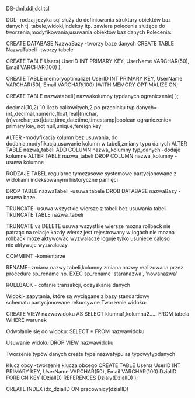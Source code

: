 DB-dml,ddl,dcl.tcl

DDL- rodzaj jezyka sql służy do definiowania struktury obiektów baz danych tj. tabele,widoki,indeksy itp. zawiera polecenia służące do tworzenia,modyfikowania,usuwania obiektów baz danych
Polecenia:

CREATE DATABASE NazwaBazy   -tworzy baze danych
CREATE TABLE NazwaTabeli    -tworzy tabele

CREATE TABLE Users(
UserID INT PRIMARY KEY,
UserName VARCHAR(50),
Email VARCHAR(100)
);

CREATE TABLE memoryoptimalize(
UserID INT PRIMARY KEY,
UserName VARCHAR(50),
Email VARCHAR(100)
)WITH MEMORY OPTIMALIZE ON;

CREATE TABLE nazwatabeli(
nazwakolumny typdanych ograniczenie)
);

decimal(10,2) 10 liczb calkowitych,2 po przecinku
typ danych= int,,decimal,numeric,float,real|(n)char,(n)varchar,text|date,time,datetime,timestamp|boolean
ograniczenie= primary key, not null,unique,fereign key

ALTER   -modyfikacja kolumn bez usuwania, do dodania,modyfikacja,usuwanie kolumn w tabeli,zmiany typu danych
ALTER TABLE nazwa_tabeli ADD COLUMN nazwa_kolumny typ_danych    -dodaje kolumne
ALTER TABLE nazwa_tabeli DROP COLUMN nazwa_kolumny              -usuwa kolumne 

RODZAJE TABEL
regularne
tymczasowe
systemowe
partycjonowane
z widokami indeksowanymi
historyczne
pamięci

DROP TABLE nazwaTabeli  -usuwa tabele
DROB DATABASE nazwaBazy -usuwa baze

TRUNCATE- usuwa wszystkie wiersze z tabeli bez usuwania tabeli
TRUNCATE TABLE nazwa_tabeli 

TRUNCATE vs DELETE
usuwa wszystkie wiersze                 mozna rollback
nie patrząc na relacje                  kazdy wiersz jest rejestrowany w logach
nie mozna rollback                      moze aktywowac wyzwalacze
loguje tylko usuniece calosci           
nie aktywuje wyzwalaczy

COMMENT -komentarze

RENAME- zmiana nazwy tabeli,kolumny zmiana nazwy realizowana przez procedure sp_rename
np. EXEC sp_rename 'staranazwa', 'nowanazwa'

ROLLBACK - cofanie transakcji, odzyskanie danych

Widoki- zapytania, które są wyciągane z bazy
standardowy                     
schematu
partycjonowane
rekursywne
Tworzenie widoku:

CREATE VIEW nazwawidoku AS
SELECT klumna1,kolumna2.....
FROM tabela
WHERE warunek

Odwołanie się do widoku:
SELECT * FROM nazwawidoku

Usuwanie widoku
DROP VIEW nazwawidoku 

Tworzenie typów danych
create type nazwatypu as typowytypdanych


Klucz obcy -tworzenie klucza obcego
CREATE TABLE Users(
UserID INT PRIMARY KEY,
UserName VARCHAR(50),
Email VARCHAR(100)
DzialID
FOREIGN KEY (DzialID) REFERENCES Dzialy(DzialID)
);

CREATE INDEX idx_dzialID ON pracownicy(dzialID)
